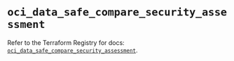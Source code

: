 # `oci_data_safe_compare_security_assessment`

Refer to the Terraform Registry for docs: [`oci_data_safe_compare_security_assessment`](https://registry.terraform.io/providers/oracle/oci/7.19.0/docs/resources/data_safe_compare_security_assessment).
